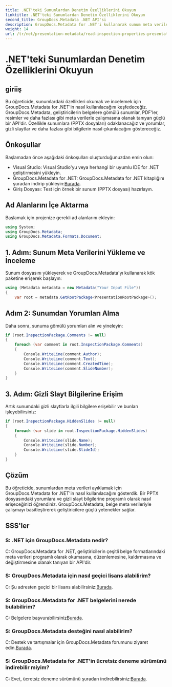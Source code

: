 ```yaml
---
title: .NET'teki Sunumlardan Denetim Özelliklerini Okuyun
linktitle: .NET'teki Sunumlardan Denetim Özelliklerini Okuyun
second_title: GroupDocs.Metadata .NET API'si
description: GroupDocs.Metadata for .NET'i kullanarak sunum meta verilerini nasıl çıkaracağınızı öğrenin. Yorumlara, gizli slaytlara ve daha fazlasına programlı bir şekilde erişin.
weight: 14
url: /tr/net/presentation-metadata/read-inspection-properties-presentations/
---
```


# .NET'teki Sunumlardan Denetim Özelliklerini Okuyun

## giriiş
Bu öğreticide, sunumlardaki özellikleri okumak ve incelemek için GroupDocs.Metadata for .NET'in nasıl kullanılacağını keşfedeceğiz. GroupDocs.Metadata, geliştiricilerin belgelere gömülü sunumlar, PDF'ler, resimler ve daha fazlası gibi meta verilerle çalışmasına olanak tanıyan güçlü bir API'dir. Özellikle sunumlara (PPTX dosyaları) odaklanacağız ve yorumlar, gizli slaytlar ve daha fazlası gibi bilgilerin nasıl çıkarılacağını göstereceğiz.
## Önkoşullar
Başlamadan önce aşağıdaki önkoşulları oluşturduğunuzdan emin olun:
- Visual Studio: Visual Studio'yu veya herhangi bir uyumlu IDE for .NET geliştirmesini yükleyin.
-  GroupDocs.Metadata for .NET: GroupDocs.Metadata for .NET kitaplığını şuradan indirip yükleyin:[Burada](https://releases.groupdocs.com/metadata/net/).
- Giriş Dosyası: Test için örnek bir sunum (PPTX dosyası) hazırlayın.
## Ad Alanlarını İçe Aktarma
Başlamak için projenize gerekli ad alanlarını ekleyin:
```csharp
using System;
using GroupDocs.Metadata;
using GroupDocs.Metadata.Formats.Document;
```
## 1. Adım: Sunum Meta Verilerini Yükleme ve İnceleme
Sunum dosyasını yükleyerek ve GroupDocs.Metadata'yı kullanarak kök paketine erişerek başlayın:
```csharp
using (Metadata metadata = new Metadata("Your Input File"))
{
    var root = metadata.GetRootPackage<PresentationRootPackage>();
```
## Adım 2: Sunumdan Yorumları Alma
Daha sonra, sunuma gömülü yorumları alın ve yineleyin:
```csharp
if (root.InspectionPackage.Comments != null)
{
    foreach (var comment in root.InspectionPackage.Comments)
    {
        Console.WriteLine(comment.Author);
        Console.WriteLine(comment.Text);
        Console.WriteLine(comment.CreatedTime);
        Console.WriteLine(comment.SlideNumber);
    }
}
```
## 3. Adım: Gizli Slayt Bilgilerine Erişim
Artık sunumdaki gizli slaytlarla ilgili bilgilere erişebilir ve bunları işleyebilirsiniz:
```csharp
if (root.InspectionPackage.HiddenSlides != null)
{
    foreach (var slide in root.InspectionPackage.HiddenSlides)
    {
        Console.WriteLine(slide.Name);
        Console.WriteLine(slide.Number);
        Console.WriteLine(slide.SlideId);
    }
}
```
## Çözüm
Bu öğreticide, sunumlardan meta verileri ayıklamak için GroupDocs.Metadata for .NET'in nasıl kullanılacağını gösterdik. Bir PPTX dosyasındaki yorumlara ve gizli slayt bilgilerine programlı olarak nasıl erişeceğinizi öğrendiniz. GroupDocs.Metadata, belge meta verileriyle çalışmayı basitleştirerek geliştiricilere güçlü yetenekler sağlar.

## SSS'ler
### S: .NET için GroupDocs.Metadata nedir?
C: GroupDocs.Metadata for .NET, geliştiricilerin çeşitli belge formatlarındaki meta verileri programlı olarak okumasına, düzenlemesine, kaldırmasına ve değiştirmesine olanak tanıyan bir API'dir.
### S: GroupDocs.Metadata için nasıl geçici lisans alabilirim?
 C: Şu adresten geçici bir lisans alabilirsiniz:[Burada](https://purchase.groupdocs.com/temporary-license/).
### S: GroupDocs.Metadata for .NET belgelerini nerede bulabilirim?
 C: Belgelere başvurabilirsiniz[Burada](https://tutorials.groupdocs.com/metadata/net/).
### S: GroupDocs.Metadata desteğini nasıl alabilirim?
 C: Destek ve tartışmalar için GroupDocs.Metadata forumunu ziyaret edin.[Burada](https://forum.groupdocs.com/c/metadata/14).
### S: GroupDocs.Metadata for .NET'in ücretsiz deneme sürümünü indirebilir miyim?
 C: Evet, ücretsiz deneme sürümünü şuradan indirebilirsiniz:[Burada](https://releases.groupdocs.com/).